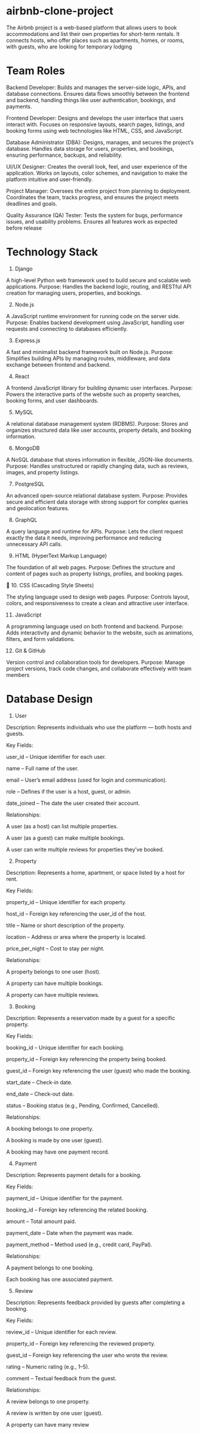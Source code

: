 # airbnb-clone-project
The Airbnb project is a web-based platform that allows users to book accommodations and list their own properties for short-term rentals. It connects hosts, who offer places such as apartments, homes, or rooms, with guests, who are looking for temporary lodging

# Team Roles
Backend Developer:
Builds and manages the server-side logic, APIs, and database connections. Ensures data flows smoothly between the frontend and backend, handling things like user authentication, bookings, and payments.

Frontend Developer:
Designs and develops the user interface that users interact with. Focuses on responsive layouts, search pages, listings, and booking forms using web technologies like HTML, CSS, and JavaScript.

Database Administrator (DBA):
Designs, manages, and secures the project’s database. Handles data storage for users, properties, and bookings, ensuring performance, backups, and reliability.

UI/UX Designer:
Creates the overall look, feel, and user experience of the application. Works on layouts, color schemes, and navigation to make the platform intuitive and user-friendly.

Project Manager:
Oversees the entire project from planning to deployment. Coordinates the team, tracks progress, and ensures the project meets deadlines and goals.

Quality Assurance (QA) Tester:
Tests the system for bugs, performance issues, and usability problems. Ensures all features work as expected before release

# Technology Stack
 1. Django

A high-level Python web framework used to build secure and scalable web applications.
Purpose: Handles the backend logic, routing, and RESTful API creation for managing users, properties, and bookings.

 2. Node.js

A JavaScript runtime environment for running code on the server side.
Purpose: Enables backend development using JavaScript, handling user requests and connecting to databases efficiently.

3. Express.js

A fast and minimalist backend framework built on Node.js.
Purpose: Simplifies building APIs by managing routes, middleware, and data exchange between frontend and backend.

 4. React

A frontend JavaScript library for building dynamic user interfaces.
Purpose: Powers the interactive parts of the website such as property searches, booking forms, and user dashboards.

 5. MySQL

A relational database management system (RDBMS).
Purpose: Stores and organizes structured data like user accounts, property details, and booking information.

 6. MongoDB

A NoSQL database that stores information in flexible, JSON-like documents.
Purpose: Handles unstructured or rapidly changing data, such as reviews, images, and property listings.

 7. PostgreSQL

An advanced open-source relational database system.
Purpose: Provides secure and efficient data storage with strong support for complex queries and geolocation features.

 8. GraphQL

A query language and runtime for APIs.
Purpose: Lets the client request exactly the data it needs, improving performance and reducing unnecessary API calls.

 9. HTML (HyperText Markup Language)

The foundation of all web pages.
Purpose: Defines the structure and content of pages such as property listings, profiles, and booking pages.

🎨 10. CSS (Cascading Style Sheets)

The styling language used to design web pages.
Purpose: Controls layout, colors, and responsiveness to create a clean and attractive user interface.

 11. JavaScript

A programming language used on both frontend and backend.
Purpose: Adds interactivity and dynamic behavior to the website, such as animations, filters, and form validations.

 12. Git & GitHub

Version control and collaboration tools for developers.
Purpose: Manage project versions, track code changes, and collaborate effectively with team members

# Database Design
1. User

Description: Represents individuals who use the platform — both hosts and guests.

Key Fields:

user_id – Unique identifier for each user.

name – Full name of the user.

email – User’s email address (used for login and communication).

role – Defines if the user is a host, guest, or admin.

date_joined – The date the user created their account.

Relationships:

A user (as a host) can list multiple properties.

A user (as a guest) can make multiple bookings.

A user can write multiple reviews for properties they’ve booked.

2. Property

Description: Represents a home, apartment, or space listed by a host for rent.

Key Fields:

property_id – Unique identifier for each property.

host_id – Foreign key referencing the user_id of the host.

title – Name or short description of the property.

location – Address or area where the property is located.

price_per_night – Cost to stay per night.

Relationships:

A property belongs to one user (host).

A property can have multiple bookings.

A property can have multiple reviews.

 3. Booking

Description: Represents a reservation made by a guest for a specific property.

Key Fields:

booking_id – Unique identifier for each booking.

property_id – Foreign key referencing the property being booked.

guest_id – Foreign key referencing the user (guest) who made the booking.

start_date – Check-in date.

end_date – Check-out date.

status – Booking status (e.g., Pending, Confirmed, Cancelled).

Relationships:

A booking belongs to one property.

A booking is made by one user (guest).

A booking may have one payment record.

4. Payment

Description: Represents payment details for a booking.

Key Fields:

payment_id – Unique identifier for the payment.

booking_id – Foreign key referencing the related booking.

amount – Total amount paid.

payment_date – Date when the payment was made.

payment_method – Method used (e.g., credit card, PayPal).

Relationships:

A payment belongs to one booking.

Each booking has one associated payment.

 5. Review

Description: Represents feedback provided by guests after completing a booking.

Key Fields:

review_id – Unique identifier for each review.

property_id – Foreign key referencing the reviewed property.

guest_id – Foreign key referencing the user who wrote the review.

rating – Numeric rating (e.g., 1–5).

comment – Textual feedback from the guest.

Relationships:

A review belongs to one property.

A review is written by one user (guest).

A property can have many review
